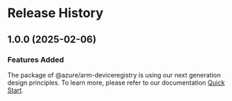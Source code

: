 # Release History
    
## 1.0.0 (2025-02-06)

### Features Added

The package of @azure/arm-deviceregistry is using our next generation design principles. To learn more, please refer to our documentation [Quick Start](https://aka.ms/azsdk/js/mgmt/quickstart).
